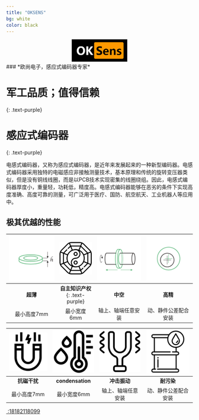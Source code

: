 ```yaml
---
title: "OKSENS"
bg: white
color: black
---
```

<center>
<img src="..\img\logo.png" style="zoom:50%;" />
</center>
### *欧尚电子，感应式编码器专家*

# 军工品质；值得信赖
{: .text-purple}




# 感应式编码器
{: .text-purple}

电感式编码器，又称为感应式编码器，是近年来发展起来的一种新型编码器。电感式编码器采用独特的电磁感应非接触测量技术，基本原理和传统的旋转变压器类似，但是没有铜线线圈，而是以PCB技术实现密集的线圈绕组。因此，电感式编码器厚度小，重量轻，功耗低，精度高。电感式编码器能够在恶劣的条件下实现高度准确、高度可靠的测量，可广泛用于医疗、国防、航空航天、工业机器人等应用中。

## 极其优越的性能

<center>

| <img src="..\img\homePageIconG1.png"  style="zoom:67%;" /> | <img src="..\img\bagua.png" style="zoom:33%;" /> | <img src="..\img\homePageIconG3.png"  style="zoom:67%;" /> | <img src="..\img\homePageIconG4.png"  style="zoom:67%;" /> |
| :--------------------------------------------------------: | :----------------------------------------------: | :--------------------------------------------------------: | :--------------------------------------------------------: |
|                          **超薄**                          |         **自主知识产权**{: .text-purple}         |                          **中空**                          |                          **高精**                          |
|                        最小高度7mm                         |                   最小宽度6mm                    |                     轴上、轴端任意安装                     |                    动、静件公差配合安装                    |



| <img src="..\img\mag.png"  style="zoom:23%;" /> | <img src="..\img\condensation.png"  style="zoom:23%;" /> | <img src="..\img\vibration.png" alt="image-20211015104648636" style="zoom:23%;" /> | <img src="..\img\contamination.png"  style="zoom:23%;" /> |
| :---------------------------------------------: | :------------------------------------------------------: | :----------------------------------------------------------: | :-------------------------------------------------------: |
|                  **抗磁干扰**                   |                     **condensation**                     |                         **冲击振动**                         |                        **耐污染**                         |
|                   最小高度7mm                   |                       最小宽度6mm                        |                      轴上、轴端任意安装                      |                   动、静件公差配合安装                    |

</center>



<span id="forkongithub">
  <a href="{{ site.source_link }}" class="bg-blue"><i class="fa fa-phone"></i>
 :18182118099
  </a>
</span>
